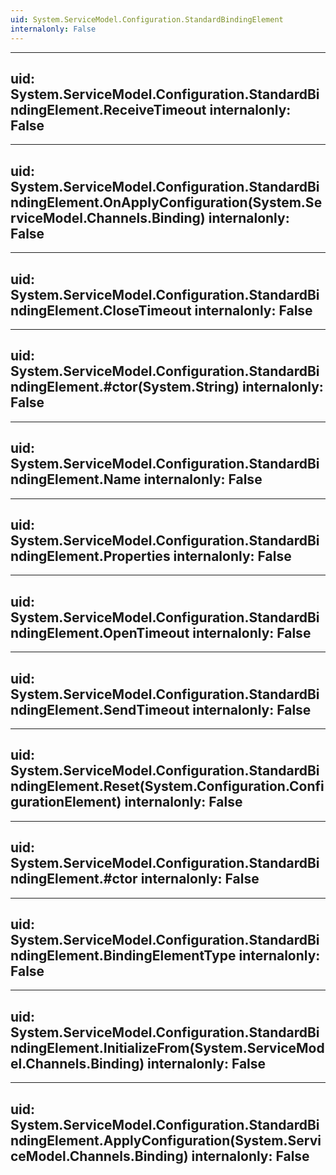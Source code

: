 ```yaml
---
uid: System.ServiceModel.Configuration.StandardBindingElement
internalonly: False
---
```


---
uid: System.ServiceModel.Configuration.StandardBindingElement.ReceiveTimeout
internalonly: False
---

---
uid: System.ServiceModel.Configuration.StandardBindingElement.OnApplyConfiguration(System.ServiceModel.Channels.Binding)
internalonly: False
---

---
uid: System.ServiceModel.Configuration.StandardBindingElement.CloseTimeout
internalonly: False
---

---
uid: System.ServiceModel.Configuration.StandardBindingElement.#ctor(System.String)
internalonly: False
---

---
uid: System.ServiceModel.Configuration.StandardBindingElement.Name
internalonly: False
---

---
uid: System.ServiceModel.Configuration.StandardBindingElement.Properties
internalonly: False
---

---
uid: System.ServiceModel.Configuration.StandardBindingElement.OpenTimeout
internalonly: False
---

---
uid: System.ServiceModel.Configuration.StandardBindingElement.SendTimeout
internalonly: False
---

---
uid: System.ServiceModel.Configuration.StandardBindingElement.Reset(System.Configuration.ConfigurationElement)
internalonly: False
---

---
uid: System.ServiceModel.Configuration.StandardBindingElement.#ctor
internalonly: False
---

---
uid: System.ServiceModel.Configuration.StandardBindingElement.BindingElementType
internalonly: False
---

---
uid: System.ServiceModel.Configuration.StandardBindingElement.InitializeFrom(System.ServiceModel.Channels.Binding)
internalonly: False
---

---
uid: System.ServiceModel.Configuration.StandardBindingElement.ApplyConfiguration(System.ServiceModel.Channels.Binding)
internalonly: False
---
